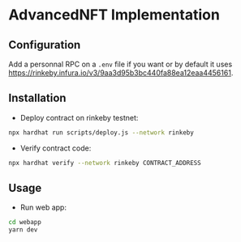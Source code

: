 # AdvancedNFT Implementation

## Configuration

Add a personnal RPC on a `.env` file if you want or by default it uses https://rinkeby.infura.io/v3/9aa3d95b3bc440fa88ea12eaa4456161.

## Installation

- Deploy contract on rinkeby testnet: 
```bash
npx hardhat run scripts/deploy.js --network rinkeby
```

- Verify contract code: 
```bash
npx hardhat verify --network rinkeby CONTRACT_ADDRESS
```

## Usage

- Run web app: 
```bash
cd webapp
yarn dev
```

